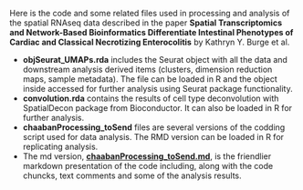 Here is the code and some related files used in processing and analysis of the spatial RNAseq data described in the paper 
**Spatial Transcriptomics and Network-Based Bioinformatics Differentiate Intestinal Phenotypes of Cardiac and Classical Necrotizing Enterocolitis** by
Kathryn Y. Burge et al.  
* **objSeurat_UMAPs.rda** includes the Seurat object with all the data and downstream analysis derived items (clusters, dimension reduction maps, sample metadata). The file can be loaded in R and the object inside accessed for further analysis using Seurat package functionality.
* **convolution.rda** contains the results of cell type deconvolution with SpatialDecon package from Bioconductor. It can also be loaded in R for further analysis.
* **chaabanProcessing_toSend** files are several versions of the codding script used for data analysis. The RMD version can be loaded in R for replicating analysis.
* The md version, **[chaabanProcessing_toSend.md](https://github.com/ttgeo/codeShaabanPaper/blob/master/chaabanProcessing_toSend.md)**, is the friendlier markdown presentation of the code including, along with the code chuncks, text comments and some of the analysis results.
